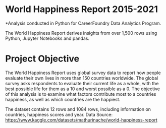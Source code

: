 # World Happiness Report 2015-2021
*Analysis conducted in Python for CareerFoundry Data Analytics Program.

The World Happiness Report derives insights from over 1,500 rows using Python, Jupyter Notebooks and pandas.

# Project Objective
The World Happiness Report uses global survey data to report how people evaluate their own lives in more than 150 countries worldwide. The global survey asks respondents to evaluate their current life as a whole, with the best possible life for them as a 10 and worst possible as a 0. The objective of this analysis is to examine what factors contribute most to a countries happiness, as well as which countries are the happiest. 

The dataset contains 12 rows and 1084 rows, including information on countries, happiness scores and year. 
Data Source: https://www.kaggle.com/datasets/mathurinache/world-happiness-report 

